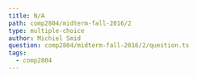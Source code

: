 ```yaml
---
title: N/A
path: comp2804/midterm-fall-2016/2
type: multiple-choice
author: Michiel Smid
question: comp2804/midterm-fall-2016/2/question.ts
tags:
  - comp2804
---
```

